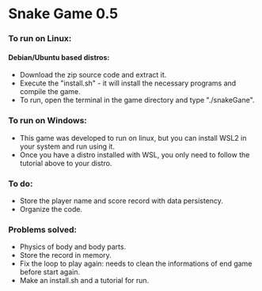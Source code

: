# Snake Game 0.5


### To run on Linux:
#### Debian/Ubuntu based distros:
  - Download the zip source code and extract it.
  - Execute the "install.sh" - it will install the necessary programs and compile the game.
  - To run, open the terminal in the game directory and type "./snakeGane".

### To run on Windows:
  - This game was developed to run on linux, but you can install WSL2 in your system and run using it.
  - Once you have a distro installed with WSL, you only need to follow the tutorial above to your distro.


### To do:
  - Store the player name and score record with data persistency.
  - Organize the code.

### Problems solved:
  - Physics of body and body parts.
  - Store the record in memory.
  - Fix the loop to play again: needs to clean the informations of end game before start again.
  - Make an install.sh and a tutorial for run.